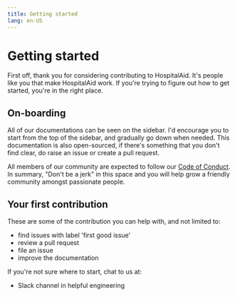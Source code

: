 ```yaml
---
title: Getting started
lang: en-US
---
```


# Getting started

First off, thank you for considering contributing to HospitalAid. It's people
like you that make HospitalAid work. If you're trying to figure out how to get
started, you're in the right place.

## On-boarding

All of our documentations can be seen on the sidebar. I'd encourage you to start
from the top of the sidebar, and gradually go down when needed. This
documentation is also open-sourced, if there's something that you don't find
clear, do raise an issue or create a pull request.

All members of our community are expected to follow our
[Code of Conduct](./conduct.md). In summary, "Don't be a jerk" in this space and
you will help grow a friendly community amongst passionate people.

## Your first contribution

These are some of the contribution you can help with, and not limited to:

- find issues with label 'first good issue'
- review a pull request
- file an issue
- improve the documentation

If you're not sure where to start, chat to us at:

- Slack channel in helpful engineering
